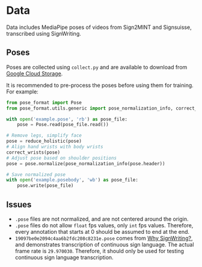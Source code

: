 # Data

Data includes MediaPipe poses of videos from Sign2MINT and Signsuisse, transcribed using SignWriting.

## Poses

Poses are collected using `collect.py` and are available to download from [Google Cloud Storage](https://firebasestorage.googleapis.com/v0/b/sign-language-datasets/o/poses%2Fholistic%2Ftranscription.zip?alt=media).

It is recommended to pre-process the poses before using them for training. For example:
```python
from pose_format import Pose
from pose_format.utils.generic import pose_normalization_info, correct_wrists, reduce_holistic

with open('example.pose', 'rb') as pose_file:
    pose = Pose.read(pose_file.read())

# Remove legs, simplify face
pose = reduce_holistic(pose)
# Align hand wrists with body wrists
correct_wrists(pose)
# Adjust pose based on shoulder positions
pose = pose.normalize(pose_normalization_info(pose.header))

# Save normalized pose
with open('example.posebody', 'wb') as pose_file:
    pose.write(pose_file)
```

## Issues

- `.pose` files are not normalized, and are not centered around the origin.
- `.pose` files do not allow `float` fps values, only `int` fps values. 
  Therefore, every annotation that starts at $0$ should be assumed to end at the end.
- `19097be0e2094c4aa6b2fdc208c8231e.pose` comes from [Why SignWriting?](https://www.youtube.com/watch?v=Mtl7dmyHgJU), 
  and demonstrates transcription of continuous sign language. The actual frame rate is `29.970030`.
  Therefore, it should only be used for testing continuous sign language transcription.
